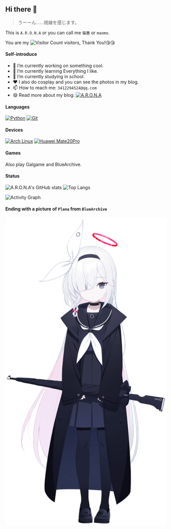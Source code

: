 ## Hi there 👋

> うーーん……視線を感じます。

This is `A.R.O.N.A` or you can call me `猫墨` or `maomo`.

You are my ![Visitor Count][visitor] visitors, Thank You!:kissing_heart::kissing_heart:

#### Self-introduce

- 🔭 I’m currently working on something cool.
- 🌱 I’m currently learning Everything I like.
- 🎒 I’m currently studying in school.
- ❤️ I also do cosplay and you can see the photos in my blog.
- 📫 How to reach me: `3412294524@qq.com`
- 😄 Read more about my blog: [![A.R.O.N.A][blog_img]][plana-planetarium]

#### Languages

[![Python][python_img]][python]
[![Git][git_img]][git]

#### Devices

[![Arch Linux][arch_img]][arch]
[![Huawei Mate20Pro][huawei_img]][huawei]

#### Games

Also play Galgame and BlueArchive.

#### Status

![A.R.O.N.A's GitHub stats][stats_graph]
![Top Langs][lang]

![Activity Graph][activity]

#### Ending with a picture of `Plana` from `BlueArchive`

![Plana][plana]

[visitor]: https://count.getloli.com/get/@:plana-planetarium

[blog_img]: https://img.shields.io/badge/A.R.O.N.A-f9e2ee
[plana-planetarium]: https://plana-planetarium.github.io

[python_img]: https://img.shields.io/badge/-Python-3776AB?style=flat-square&logo=python&logoColor=ffffff
[python]: https://www.python.org/
[git_img]: https://img.shields.io/badge/-Git-f05032?style=flat-square&logo=git&logoColor=white
[git]: https://git-scm.com/
[arch_img]: https://img.shields.io/badge/Arch%20Linux-33aadd?style=flat-square&logo=arch-linux&logoColor=ffffff
[arch]: https://www.archlinux.org/
[huawei_img]: https://img.shields.io/badge/Huawei-Mate20Pro-f5010c?style=flat-square&logo=huawei&logoColor=ffffff
[huawei]: https://www.huawei.com/

[stats_graph]: https://github-readme-stats.vercel.app/api?username=plana-planetarium&show_icons=true&theme=tokyonight
[lang]: https://github-readme-stats.vercel.app/api/top-langs/?username=plana-planetarium&layout=compact&theme=tokyonight
[activity]: https://github-readme-activity-graph.vercel.app/graph?username=plana-planetarium&theme=tokyo-night

[plana]: ./plana.png
